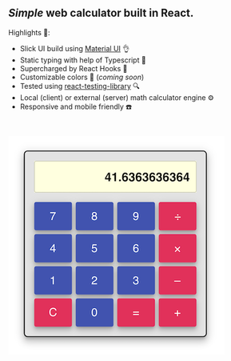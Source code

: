 ## _*Simple*_ web calculator built in React.

Highlights 🎉:

- Slick UI build using [Material UI](https://material-ui.com/) 👌
- Static typing with help of Typescript 🙏
- Supercharged by React Hooks 🎣
- Customizable colors 🌈 (_coming soon_)
- Tested using [react-testing-library](https://github.com/testing-library/react-testing-library) 🔍
- Local (client) or external (server) math calculator engine ⚙️
- Responsive and mobile friendly ☎️

<br />

![Calculator](frontend/public/calculator.png?raw=true "Calculator")
